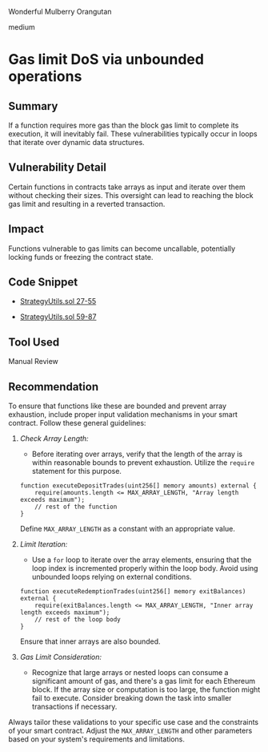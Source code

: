Wonderful Mulberry Orangutan

medium

# Gas limit DoS via unbounded operations

## Summary

If a function requires more gas than the block gas limit to complete its execution, it will inevitably fail. These vulnerabilities typically occur in loops that iterate over dynamic data structures.

## Vulnerability Detail

Certain functions in contracts take arrays as input and iterate over them without checking their sizes. This oversight can lead to reaching the block gas limit and resulting in a reverted transaction.

## Impact

Functions vulnerable to gas limits can become uncallable, potentially locking funds or freezing the contract state.

## Code Snippet

- [StrategyUtils.sol 27-55](https://github.com/sherlock-audit/2023-10-notional/blob/main/leveraged-vaults/contracts/vaults/common/StrategyUtils.sol#L27#L55)

- [StrategyUtils.sol 59-87](https://github.com/sherlock-audit/2023-10-notional/blob/main/leveraged-vaults/contracts/vaults/common/StrategyUtils.sol#L59#L87)

## Tool Used

Manual Review

## Recommendation

To ensure that functions like these are bounded and prevent array exhaustion, include proper input validation mechanisms in your smart contract. Follow these general guidelines:

1. *Check Array Length:*
   - Before iterating over arrays, verify that the length of the array is within reasonable bounds to prevent exhaustion. Utilize the `require` statement for this purpose.

   ```solidity
   function executeDepositTrades(uint256[] memory amounts) external {
       require(amounts.length <= MAX_ARRAY_LENGTH, "Array length exceeds maximum");
       // rest of the function
   }
   ```

   Define `MAX_ARRAY_LENGTH` as a constant with an appropriate value.

2. *Limit Iteration:*
   - Use a `for` loop to iterate over the array elements, ensuring that the loop index is incremented properly within the loop body. Avoid using unbounded loops relying on external conditions.

   ```solidity
   function executeRedemptionTrades(uint256[] memory exitBalances) external {
       require(exitBalances.length <= MAX_ARRAY_LENGTH, "Inner array length exceeds maximum");
       // rest of the loop body
   }
   ```

   Ensure that inner arrays are also bounded.

3. *Gas Limit Consideration:*
   - Recognize that large arrays or nested loops can consume a significant amount of gas, and there's a gas limit for each Ethereum block. If the array size or computation is too large, the function might fail to execute. Consider breaking down the task into smaller transactions if necessary.

Always tailor these validations to your specific use case and the constraints of your smart contract. Adjust the `MAX_ARRAY_LENGTH` and other parameters based on your system's requirements and limitations.